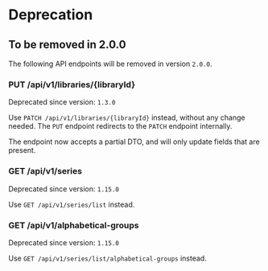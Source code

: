 # Deprecation


## To be removed in 2.0.0

The following API endpoints will be removed in version `2.0.0`.

### PUT /api/v1/libraries/\{libraryId}

Deprecated since version: `1.3.0`

Use `PATCH /api/v1/libraries/{libraryId}` instead, without any change needed. The `PUT` endpoint redirects to the `PATCH` endpoint internally.

The endpoint now accepts a partial DTO, and will only update fields that are present.

### GET /api/v1/series

Deprecated since version: `1.15.0`

Use `GET /api/v1/series/list` instead.

### GET /api/v1/alphabetical-groups

Deprecated since version: `1.15.0`

Use `GET /api/v1/series/list/alphabetical-groups` instead.
